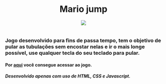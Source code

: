 <div align='center'>
  <h1>Mario jump</h1>
  
 <img src='https://cdn.discordapp.com/attachments/757077752099897364/1166912604829130882/image.png?ex=654c370d&is=6539c20d&hm=2b36702843f15484311995f6b100832174ab0a1313a3754fe85df359c34d330b&'/> 
</div>

#


### Jogo desenvolvido para fins de passa tempo, tem o objetivo de pular as tubulações sem encostar nelas e ir o mais longe possível, use qualquer tecla do seu teclado para pular.

#### Por [aqui](https://edinelsonslima.github.io/mario-game) você consegue acessar ao jogo.

##### Desenvolvido apenas com uso de HTML, CSS e Javascript.
